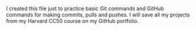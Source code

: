 I created this file just to practice basic Git commands and GitHub commands for making commits, pulls and pushes. I will save all my projects from my Harvard CC50 course on my GitHub portfolio.








